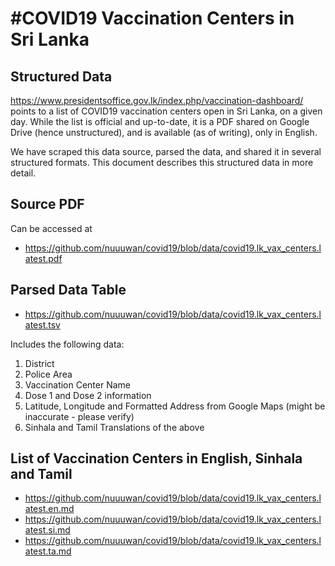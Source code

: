 # #COVID19 Vaccination Centers in Sri Lanka
## Structured Data

https://www.presidentsoffice.gov.lk/index.php/vaccination-dashboard/ points to a list of COVID19 vaccination centers open in Sri Lanka, on a given day. While the list is official and up-to-date, it is a PDF shared on Google Drive (hence unstructured), and is available (as of writing), only in English.

We have scraped this data source, parsed the data, and shared it in several structured formats. This document describes this structured data in more detail.

## Source PDF

Can be accessed at

* https://github.com/nuuuwan/covid19/blob/data/covid19.lk_vax_centers.latest.pdf

## Parsed Data Table

* https://github.com/nuuuwan/covid19/blob/data/covid19.lk_vax_centers.latest.tsv

Includes the following data:

1. District
2. Police Area
3. Vaccination Center Name
4. Dose 1 and Dose 2 information
5. Latitude, Longitude and Formatted Address from Google Maps (might be inaccurate - please verify)
6. Sinhala and Tamil Translations of the above

## List of Vaccination Centers in English, Sinhala and Tamil

* https://github.com/nuuuwan/covid19/blob/data/covid19.lk_vax_centers.latest.en.md
* https://github.com/nuuuwan/covid19/blob/data/covid19.lk_vax_centers.latest.si.md
* https://github.com/nuuuwan/covid19/blob/data/covid19.lk_vax_centers.latest.ta.md
